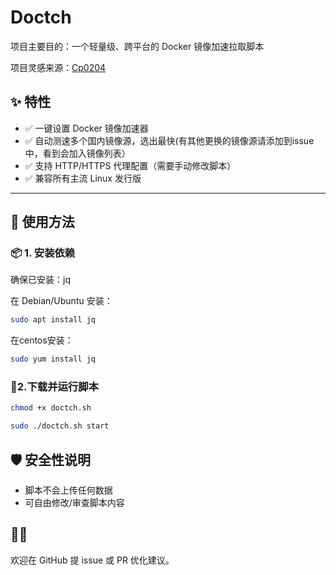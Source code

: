 # Doctch

项目主要目的：一个轻量级、跨平台的 Docker 镜像加速拉取脚本

项目灵感来源：[Cp0204](https://github.com/Cp0204)
## ✨ 特性

- ✅ 一键设置 Docker 镜像加速器
- ✅ 自动测速多个国内镜像源，选出最快(有其他更换的镜像源请添加到issue中，看到会加入镜像列表）
- ✅ 支持 HTTP/HTTPS 代理配置（需要手动修改脚本）
- ✅ 兼容所有主流 Linux 发行版
---

## 🚀 使用方法
### 📦 1. 安装依赖

确保已安装：jq

在 Debian/Ubuntu 安装：
```bash
sudo apt install jq
```
在centos安装：
```bash
sudo yum install jq
```
### 🧪2.下载并运行脚本
```bash
chmod +x doctch.sh

sudo ./doctch.sh start
```
## 🛡️ 安全性说明

- 脚本不会上传任何数据
- 可自由修改/审查脚本内容

## 🧑‍💻 
欢迎在 GitHub 提 issue 或 PR 优化建议。
